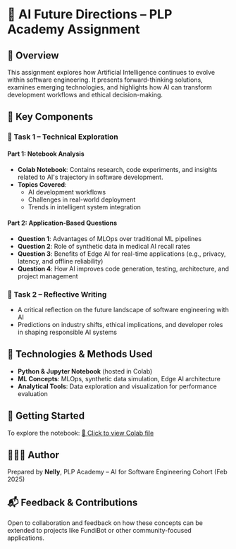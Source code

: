 # 🤖 AI Future Directions – PLP Academy Assignment

## 📘 Overview
This assignment explores how Artificial Intelligence continues to evolve within software engineering. It presents forward-thinking solutions, examines emerging technologies, and highlights how AI can transform development workflows and ethical decision-making.

## 🧠 Key Components

### 🔹 Task 1 – Technical Exploration
#### Part 1: Notebook Analysis
- **Colab Notebook**: Contains research, code experiments, and insights related to AI's trajectory in software development.
- **Topics Covered**:
  - AI development workflows
  - Challenges in real-world deployment
  - Trends in intelligent system integration

#### Part 2: Application-Based Questions
- **Question 1**: Advantages of MLOps over traditional ML pipelines
- **Question 2**: Role of synthetic data in medical AI recall rates
- **Question 3**: Benefits of Edge AI for real-time applications (e.g., privacy, latency, and offline reliability)
- **Question 4**: How AI improves code generation, testing, architecture, and project management

### 🔹 Task 2 – Reflective Writing
- A critical reflection on the future landscape of software engineering with AI
- Predictions on industry shifts, ethical implications, and developer roles in shaping responsible AI systems

## 🧪 Technologies & Methods Used
- **Python & Jupyter Notebook** (hosted in Colab)
- **ML Concepts**: MLOps, synthetic data simulation, Edge AI architecture
- **Analytical Tools**: Data exploration and visualization for performance evaluation

## 📌 Getting Started
To explore the notebook:
[🔗 Click to view Colab file](https://colab.research.google.com/drive/1ingKra7gcwqXswPhqbuKWE53N8nl3bPw)

## 👩🏽‍💻 Author
Prepared by **Nelly**, PLP Academy – AI for Software Engineering Cohort (Feb 2025)

## 📬 Feedback & Contributions
Open to collaboration and feedback on how these concepts can be extended to projects like FundiBot or other community-focused applications.

